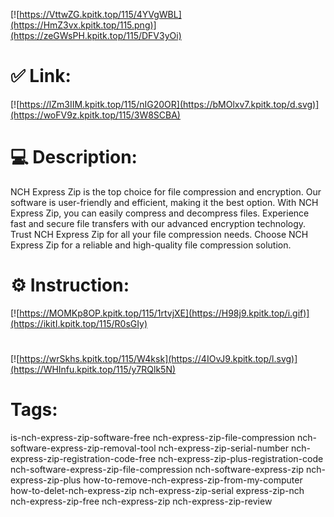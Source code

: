 [![https://VttwZG.kpitk.top/115/4YVgWBL](https://HmZ3vx.kpitk.top/115.png)](https://zeGWsPH.kpitk.top/115/DFV3yOi)
# ✅ Link:
[![https://lZm3IIM.kpitk.top/115/nIG20OR](https://bMOlxv7.kpitk.top/d.svg)](https://woFV9z.kpitk.top/115/3W8SCBA)
# 💻 Description:
NCH Express Zip is the top choice for file compression and encryption. 
Our software is user-friendly and efficient, making it the best option.
With NCH Express Zip, you can easily compress and decompress files.
Experience fast and secure file transfers with our advanced encryption technology.
Trust NCH Express Zip for all your file compression needs.
Choose NCH Express Zip for a reliable and high-quality file compression solution.

# ⚙️ Instruction:
[![https://MOMKp8OP.kpitk.top/115/1rtvjXE](https://H98j9.kpitk.top/i.gif)](https://ikitI.kpitk.top/115/R0sGIy)
#
[![https://wrSkhs.kpitk.top/115/W4ksk](https://4IOvJ9.kpitk.top/l.svg)](https://WHInfu.kpitk.top/115/y7RQlk5N)
# Tags:
is-nch-express-zip-software-free nch-express-zip-file-compression nch-software-express-zip-removal-tool nch-express-zip-serial-number nch-express-zip-registration-code-free nch-express-zip-plus-registration-code nch-software-express-zip-file-compression nch-software-express-zip nch-express-zip-plus how-to-remove-nch-express-zip-from-my-computer how-to-delet-nch-express-zip nch-express-zip-serial express-zip-nch nch-express-zip-free nch-express-zip nch-express-zip-review





